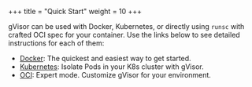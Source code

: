 +++
title = "Quick Start"
weight = 10
+++

gVisor can be used with Docker, Kubernetes, or directly using `runsc` with
crafted OCI spec for your container. Use the links below to see detailed
instructions for each of them:

*   [Docker](./docker/): The quickest and easiest way to get started.
*   [Kubernetes](./kubernetes/): Isolate Pods in your K8s cluster with gVisor.
*   [OCI](./oci/): Expert mode. Customize gVisor for your environment.

